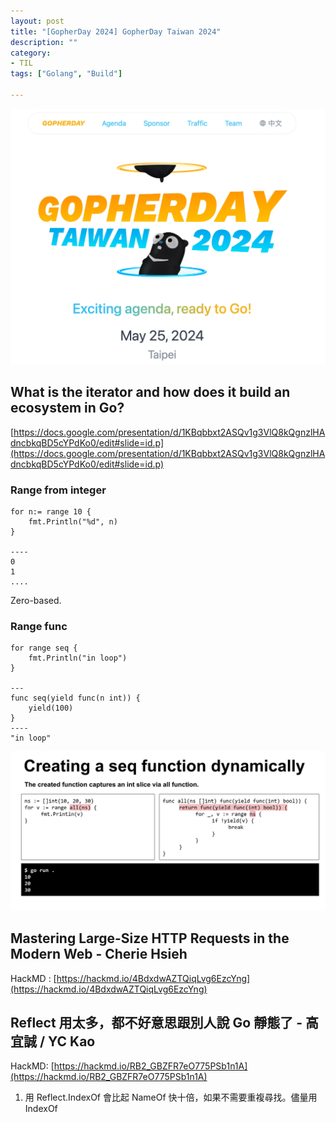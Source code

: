 ```yaml
---
layout: post
title: "[GopherDay 2024] GopherDay Taiwan 2024"
description: ""
category: 
- TIL
tags: ["Golang", "Build"]

---
```


![image-20240525092215186](../images/2022/image-20240525092215186.png)



## What is the iterator and how does it build an ecosystem in Go?

[https://docs.google.com/presentation/d/1KBqbbxt2ASQv1g3VlQ8kQgnzlHAdncbkqBD5cYPdKo0/edit#slide=id.p](https://docs.google.com/presentation/d/1KBqbbxt2ASQv1g3VlQ8kQgnzlHAdncbkqBD5cYPdKo0/edit#slide=id.p)

### Range from integer

```
for n:= range 10 {
	fmt.Println("%d", n)
}

----
0
1
....
```

Zero-based.

###  Range func

```
for range seq {
	fmt.Println("in loop")
}

---
func seq(yield func(n int)) {
	yield(100)
}
----
"in loop"
```

![image-20240525094411132](../images/2022/image-20240525094411132.png)

## Mastering Large-Size HTTP Requests in the Modern Web - Cherie Hsieh

HackMD : [https://hackmd.io/4BdxdwAZTQiqLvg6EzcYng](https://hackmd.io/4BdxdwAZTQiqLvg6EzcYng)



## Reflect 用太多，都不好意思跟別人說 Go 靜態了 - 高宜誠 / YC Kao

HackMD: [https://hackmd.io/RB2_GBZFR7eO775PSb1n1A](https://hackmd.io/RB2_GBZFR7eO775PSb1n1A)

1. 用 Reflect.IndexOf 會比起 NameOf 快十倍，如果不需要重複尋找。儘量用 IndexOf

